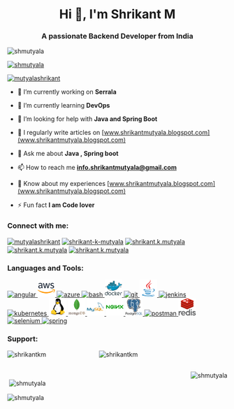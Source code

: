<h1 align="center">Hi 👋, I'm Shrikant M</h1>
<h3 align="center">A passionate Backend Developer from India</h3>

<p align="left"> <img src="https://komarev.com/ghpvc/?username=shmutyala&label=Profile%20views&color=0e75b6&style=flat" alt="shmutyala" /> </p>

<p align="left"> <a href="https://github.com/ryo-ma/github-profile-trophy"><img src="https://github-profile-trophy.vercel.app/?username=shmutyala" alt="shmutyala" /></a> </p>

<p align="left"> <a href="https://twitter.com/mutyalashrikant" target="blank"><img src="https://img.shields.io/twitter/follow/mutyalashrikant?logo=twitter&style=for-the-badge" alt="mutyalashrikant" /></a> </p>

- 🔭 I’m currently working on **Serrala**

- 🌱 I’m currently learning **DevOps**

- 🤝 I’m looking for help with **Java and Spring Boot**

- 📝 I regularly write articles on [www.shrikantmutyala.blogspot.com](www.shrikantmutyala.blogspot.com)

- 💬 Ask me about **Java , Spring boot**

- 📫 How to reach me **info.shrikantmutyala@gmail.com**

- 📄 Know about my experiences [www.shrikantmutyala.blogspot.com](www.shrikantmutyala.blogspot.com)

- ⚡ Fun fact **I am Code lover**

<h3 align="left">Connect with me:</h3>
<p align="left">
<a href="https://twitter.com/mutyalashrikant" target="blank"><img align="center" src="https://raw.githubusercontent.com/rahuldkjain/github-profile-readme-generator/master/src/images/icons/Social/twitter.svg" alt="mutyalashrikant" height="30" width="40" /></a>
<a href="https://linkedin.com/in/shrikant-k-mutyala" target="blank"><img align="center" src="https://raw.githubusercontent.com/rahuldkjain/github-profile-readme-generator/master/src/images/icons/Social/linked-in-alt.svg" alt="shrikant-k-mutyala" height="30" width="40" /></a>
<a href="https://fb.com/shrikant.k.mutyala" target="blank"><img align="center" src="https://raw.githubusercontent.com/rahuldkjain/github-profile-readme-generator/master/src/images/icons/Social/facebook.svg" alt="shrikant.k.mutyala" height="30" width="40" /></a>
<a href="https://instagram.com/shrikant.k.mutyala" target="blank"><img align="center" src="https://raw.githubusercontent.com/rahuldkjain/github-profile-readme-generator/master/src/images/icons/Social/instagram.svg" alt="shrikant.k.mutyala" height="30" width="40" /></a>
<a href="https://www.youtube.com/c/shrikant.k.mutyala" target="blank"><img align="center" src="https://raw.githubusercontent.com/rahuldkjain/github-profile-readme-generator/master/src/images/icons/Social/youtube.svg" alt="shrikant.k.mutyala" height="30" width="40" /></a>
</p>

<h3 align="left">Languages and Tools:</h3>
<p align="left"> <a href="https://angular.io" target="_blank" rel="noreferrer"> <img src="https://angular.io/assets/images/logos/angular/angular.svg" alt="angular" width="40" height="40"/> </a> <a href="https://aws.amazon.com" target="_blank" rel="noreferrer"> <img src="https://raw.githubusercontent.com/devicons/devicon/master/icons/amazonwebservices/amazonwebservices-original-wordmark.svg" alt="aws" width="40" height="40"/> </a> <a href="https://azure.microsoft.com/en-in/" target="_blank" rel="noreferrer"> <img src="https://www.vectorlogo.zone/logos/microsoft_azure/microsoft_azure-icon.svg" alt="azure" width="40" height="40"/> </a> <a href="https://www.gnu.org/software/bash/" target="_blank" rel="noreferrer"> <img src="https://www.vectorlogo.zone/logos/gnu_bash/gnu_bash-icon.svg" alt="bash" width="40" height="40"/> </a> <a href="https://www.docker.com/" target="_blank" rel="noreferrer"> <img src="https://raw.githubusercontent.com/devicons/devicon/master/icons/docker/docker-original-wordmark.svg" alt="docker" width="40" height="40"/> </a> <a href="https://git-scm.com/" target="_blank" rel="noreferrer"> <img src="https://www.vectorlogo.zone/logos/git-scm/git-scm-icon.svg" alt="git" width="40" height="40"/> </a> <a href="https://www.java.com" target="_blank" rel="noreferrer"> <img src="https://raw.githubusercontent.com/devicons/devicon/master/icons/java/java-original.svg" alt="java" width="40" height="40"/> </a> <a href="https://www.jenkins.io" target="_blank" rel="noreferrer"> <img src="https://www.vectorlogo.zone/logos/jenkins/jenkins-icon.svg" alt="jenkins" width="40" height="40"/> </a> <a href="https://kubernetes.io" target="_blank" rel="noreferrer"> <img src="https://www.vectorlogo.zone/logos/kubernetes/kubernetes-icon.svg" alt="kubernetes" width="40" height="40"/> </a> <a href="https://www.linux.org/" target="_blank" rel="noreferrer"> <img src="https://raw.githubusercontent.com/devicons/devicon/master/icons/linux/linux-original.svg" alt="linux" width="40" height="40"/> </a> <a href="https://www.mongodb.com/" target="_blank" rel="noreferrer"> <img src="https://raw.githubusercontent.com/devicons/devicon/master/icons/mongodb/mongodb-original-wordmark.svg" alt="mongodb" width="40" height="40"/> </a> <a href="https://www.mysql.com/" target="_blank" rel="noreferrer"> <img src="https://raw.githubusercontent.com/devicons/devicon/master/icons/mysql/mysql-original-wordmark.svg" alt="mysql" width="40" height="40"/> </a> <a href="https://www.nginx.com" target="_blank" rel="noreferrer"> <img src="https://raw.githubusercontent.com/devicons/devicon/master/icons/nginx/nginx-original.svg" alt="nginx" width="40" height="40"/> </a> <a href="https://www.postgresql.org" target="_blank" rel="noreferrer"> <img src="https://raw.githubusercontent.com/devicons/devicon/master/icons/postgresql/postgresql-original-wordmark.svg" alt="postgresql" width="40" height="40"/> </a> <a href="https://postman.com" target="_blank" rel="noreferrer"> <img src="https://www.vectorlogo.zone/logos/getpostman/getpostman-icon.svg" alt="postman" width="40" height="40"/> </a> <a href="https://redis.io" target="_blank" rel="noreferrer"> <img src="https://raw.githubusercontent.com/devicons/devicon/master/icons/redis/redis-original-wordmark.svg" alt="redis" width="40" height="40"/> </a> <a href="https://www.selenium.dev" target="_blank" rel="noreferrer"> <img src="https://raw.githubusercontent.com/detain/svg-logos/780f25886640cef088af994181646db2f6b1a3f8/svg/selenium-logo.svg" alt="selenium" width="40" height="40"/> </a> <a href="https://spring.io/" target="_blank" rel="noreferrer"> <img src="https://www.vectorlogo.zone/logos/springio/springio-icon.svg" alt="spring" width="40" height="40"/> </a> </p>

<h3 align="left">Support:</h3>
<p><a href="https://www.buymeacoffee.com/shrikantkm"> <img align="left" src="https://cdn.buymeacoffee.com/buttons/v2/default-yellow.png" height="50" width="210" alt="shrikantkm" /></a><a href="https://ko-fi.com/shrikantkm"> <img align="left" src="https://cdn.ko-fi.com/cdn/kofi3.png?v=3" height="50" width="210" alt="shrikantkm" /></a></p><br><br>

<p><img align="left" src="https://github-readme-stats.vercel.app/api/top-langs?username=shmutyala&show_icons=true&locale=en&layout=compact" alt="shmutyala" /></p>

<p>&nbsp;<img align="center" src="https://github-readme-stats.vercel.app/api?username=shmutyala&show_icons=true&locale=en" alt="shmutyala" /></p>

<p><img align="center" src="https://github-readme-streak-stats.herokuapp.com/?user=shmutyala&" alt="shmutyala" /></p>
